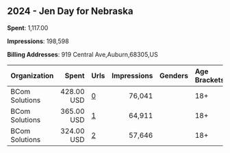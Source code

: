 ## 2024 - Jen Day for Nebraska 
**Spent**: 1,117.00

**Impressions**: 198,598

**Billing Addresses**: 919 Central Ave,Auburn,68305,US

|Organization|Spent|Urls|Impressions|Genders|Age Brackets|Country Codes|
|:---|---:|:---|---:|:---|:---|:---|
|BCom Solutions|428.00 USD|[0](https://www.snap.com/political-ads/asset/e9e3dbc8b4a6d2af4dacd9d5e3eeeaf52f0bcc02a628d1c958f31b8202421651?mediaType=jpeg)|76,041||18+|united states|
|BCom Solutions|365.00 USD|[1](https://www.snap.com/political-ads/asset/3c09ccd7001de031696a6c32b2d6eb957b4e0af8dbec2e12e9ecfc99051471aa?mediaType=jpeg)|64,911||18+|united states|
|BCom Solutions|324.00 USD|[2](https://www.snap.com/political-ads/asset/3c09ccd7001de031696a6c32b2d6eb957b4e0af8dbec2e12e9ecfc99051471aa?mediaType=jpeg)|57,646||18+|united states|
